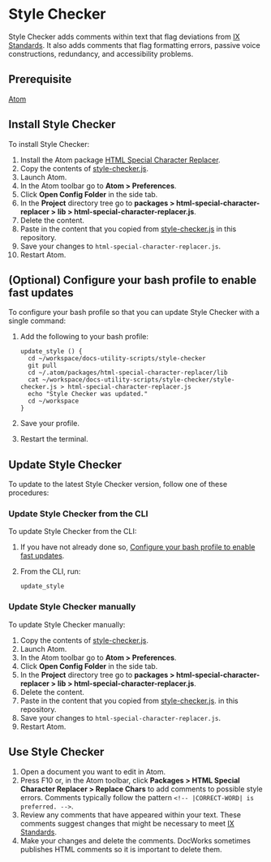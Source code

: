# Style Checker

Style Checker adds comments within text that flag deviations from
[IX Standards](https://confluence.eng.vmware.com/display/public/IXCS/IX+Content+Standards).
It also adds comments that flag formatting errors, passive voice constructions, redundancy, and
accessibility problems.


## Prerequisite

[Atom](https://atom.io/)


## <a id="install"></a> Install Style Checker

To install Style Checker:

1. Install the Atom package
[HTML Special Character Replacer](https://atom.io/packages/html-special-character-replacer).
1. Copy the contents of [style-checker.js](style-checker.js).
1. Launch Atom.
1. In the Atom toolbar go to **Atom > Preferences**.
1. Click **Open Config Folder** in the side tab.
1. In the **Project** directory tree go to
**packages > html-special-character-replacer > lib > html-special-character-replacer.js**.
1. Delete the content.
1. Paste in the content that you copied from
[style-checker.js](style-checker.js) in this repository.
1. Save your changes to `html-special-character-replacer.js`.
1. Restart Atom.


## <a id="configure-bash"></a> (Optional) Configure your bash profile to enable fast updates

To configure your bash profile so that you can update Style Checker with a single command:

1. Add the following to your bash profile:

    ```
    update_style () {
      cd ~/workspace/docs-utility-scripts/style-checker
      git pull
      cd ~/.atom/packages/html-special-character-replacer/lib
      cat ~/workspace/docs-utility-scripts/style-checker/style-checker.js > html-special-character-replacer.js
      echo "Style Checker was updated."
      cd ~/workspace
    }
    ```

1. Save your profile.
1. Restart the terminal.


## Update Style Checker

To update to the latest Style Checker version, follow one of these procedures:


### Update Style Checker from the CLI

To update Style Checker from the CLI:

1. If you have not already done so, [Configure your bash profile to enable fast updates](#configure-bash).
1. From the CLI, run:

    ```
    update_style
    ```


### Update Style Checker manually

To update Style Checker manually:

1. Copy the contents of
[style-checker.js](style-checker.js).
1. Launch Atom.
1. In the Atom toolbar go to **Atom > Preferences**.
1. Click **Open Config Folder** in the side tab.
1. In the **Project** directory tree go to
**packages > html-special-character-replacer > lib > html-special-character-replacer.js**.
1. Delete the content.
1. Paste in the content that you copied from
[style-checker.js](style-checker.js). in this repository.
1. Save your changes to `html-special-character-replacer.js`.
1. Restart Atom.


## Use Style Checker

1. Open a document you want to edit in Atom.
1. Press F10 or, in the Atom toolbar, click **Packages > HTML Special Character Replacer > Replace Chars**
to add comments to possible style errors.
Comments typically follow the pattern `<!-- |CORRECT-WORD| is preferred. -->`.
1. Review any comments that have appeared within your text.
These comments suggest changes that might be necessary to meet [IX Standards](https://confluence.eng.vmware.com/display/public/IXCS/IX+Content+Standards).
1. Make your changes and delete the comments. DocWorks sometimes publishes HTML comments so it is
important to delete them.
